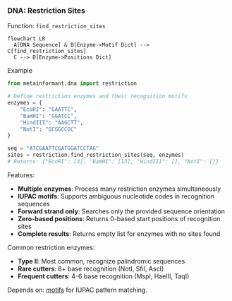 ### DNA: Restriction Sites

Function: `find_restriction_sites`

```mermaid
flowchart LR
  A[DNA Sequence] & B[Enzyme->Motif Dict] --> C[find_restriction_sites]
  C --> D[Enzyme->Positions Dict]
```

Example

```python
from metainformant.dna import restriction

# Define restriction enzymes and their recognition motifs
enzymes = {
    "EcoRI": "GAATTC",
    "BamHI": "GGATCC", 
    "HindIII": "AAGCTT",
    "NotI": "GCGGCCGC"
}

seq = "ATCGAATTCGATGGATCCTAG"
sites = restriction.find_restriction_sites(seq, enzymes)
# Returns: {"EcoRI": [4], "BamHI": [13], "HindIII": [], "NotI": []}
```

Features:
- **Multiple enzymes**: Process many restriction enzymes simultaneously
- **IUPAC motifs**: Supports ambiguous nucleotide codes in recognition sequences
- **Forward strand only**: Searches only the provided sequence orientation
- **Zero-based positions**: Returns 0-based start positions of recognition sites
- **Complete results**: Returns empty list for enzymes with no sites found

Common restriction enzymes:
- **Type II**: Most common, recognize palindromic sequences
- **Rare cutters**: 8+ base recognition (NotI, SfiI, AscI)
- **Frequent cutters**: 4-6 base recognition (MspI, HaeIII, TaqI)

Depends on: [motifs](./motifs.md) for IUPAC pattern matching.
